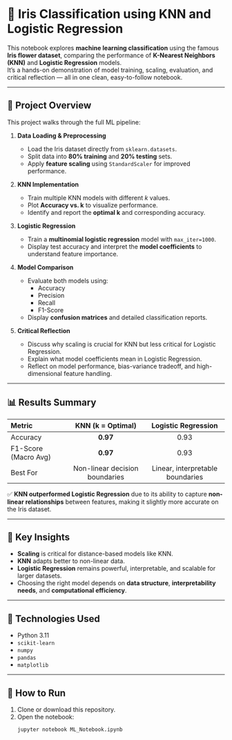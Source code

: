 # 🌸 Iris Classification using KNN and Logistic Regression

This notebook explores **machine learning classification** using the famous **Iris flower dataset**, comparing the performance of **K-Nearest Neighbors (KNN)** and **Logistic Regression** models.  
It’s a hands-on demonstration of model training, scaling, evaluation, and critical reflection — all in one clean, easy-to-follow notebook.

---

## 🚀 Project Overview

This project walks through the full ML pipeline:

1. **Data Loading & Preprocessing**
   - Load the Iris dataset directly from `sklearn.datasets`.
   - Split data into **80% training** and **20% testing** sets.
   - Apply **feature scaling** using `StandardScaler` for improved performance.

2. **KNN Implementation**
   - Train multiple KNN models with different *k* values.
   - Plot **Accuracy vs. k** to visualize performance.
   - Identify and report the **optimal k** and corresponding accuracy.

3. **Logistic Regression**
   - Train a **multinomial logistic regression** model with `max_iter=1000`.
   - Display test accuracy and interpret the **model coefficients** to understand feature importance.

4. **Model Comparison**
   - Evaluate both models using:
     - Accuracy
     - Precision
     - Recall
     - F1-Score
   - Display **confusion matrices** and detailed classification reports.

5. **Critical Reflection**
   - Discuss why scaling is crucial for KNN but less critical for Logistic Regression.
   - Explain what model coefficients mean in Logistic Regression.
   - Reflect on model performance, bias-variance tradeoff, and high-dimensional feature handling.

---

## 📊 Results Summary

| Metric | KNN (k = Optimal) | Logistic Regression |
|:-------|:-----------------:|:-------------------:|
| Accuracy | **0.97** | 0.93 |
| F1-Score (Macro Avg) | **0.97** | 0.93 |
| Best For | Non-linear decision boundaries | Linear, interpretable boundaries |

✅ **KNN outperformed Logistic Regression** due to its ability to capture **non-linear relationships** between features, making it slightly more accurate on the Iris dataset.

---

## 🧠 Key Insights

- **Scaling** is critical for distance-based models like KNN.
- **KNN** adapts better to non-linear data.
- **Logistic Regression** remains powerful, interpretable, and scalable for larger datasets.
- Choosing the right model depends on **data structure**, **interpretability needs**, and **computational efficiency**.

---

## 🧩 Technologies Used

- Python 3.11  
- `scikit-learn`  
- `numpy`  
- `pandas`  
- `matplotlib`  

---

## 🎯 How to Run

1. Clone or download this repository.
2. Open the notebook:
   ```bash
   jupyter notebook ML_Notebook.ipynb
